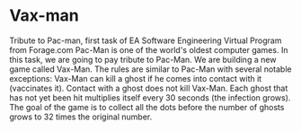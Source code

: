 # Vax-man
Tribute to Pac-man, first task of EA Software Engineering Virtual Program from Forage.com
Pac-Man is one of the world's oldest computer games. In this task, we are going to pay tribute to Pac-Man. 
We are building a new game called Vax-Man. The rules are similar to Pac-Man with several notable exceptions:
	Vax-Man can kill a ghost if he comes into contact with it (vaccinates it).
	Contact with a ghost does not kill Vax-Man.
	Each ghost that has not yet been hit multiplies itself every 30 seconds (the infection grows).
	The goal of the game is to collect all the dots before the number of ghosts grows to 32 times the original number.
